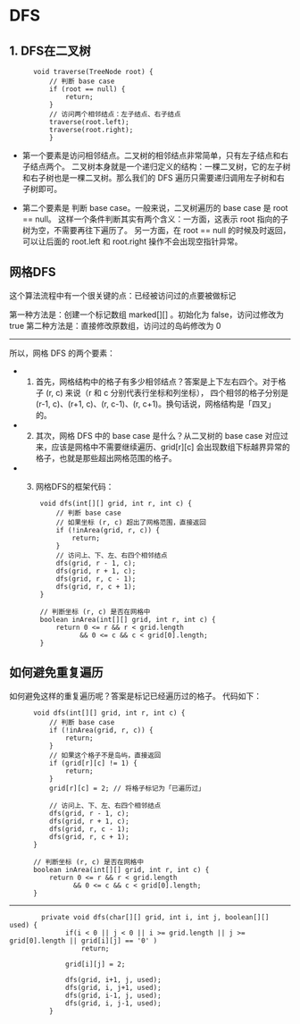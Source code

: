 # DFS 

## 1. DFS在二叉树
          void traverse(TreeNode root) {
              // 判断 base case
              if (root == null) {
                  return;
              }
              // 访问两个相邻结点：左子结点、右子结点
              traverse(root.left);
              traverse(root.right);
              }
* 第一个要素是访问相邻结点。二叉树的相邻结点非常简单，只有左子结点和右子结点两个。
二叉树本身就是一个递归定义的结构：一棵二叉树，它的左子树和右子树也是一棵二叉树。那么我们的 DFS 遍历只需要递归调用左子树和右子树即可。

* 第二个要素是 判断 base case。一般来说，二叉树遍历的 base case 是 root == null。
这样一个条件判断其实有两个含义：一方面，这表示 root 指向的子树为空，不需要再往下遍历了。
另一方面，在 root == null 的时候及时返回，可以让后面的 root.left 和 root.right 操作不会出现空指针异常。

## 网格DFS
这个算法流程中有一个很关键的点：已经被访问过的点要被做标记

第一种方法是：创建一个标记数组 marked[][] 。初始化为 false，访问过修改为 true
第二种方法是：直接修改原数组，访问过的岛屿修改为 0

---

所以，网格 DFS 的两个要素：
* 1. 首先，网格结构中的格子有多少相邻结点？答案是上下左右四个。对于格子 (r, c) 来说（r 和 c 分别代表行坐标和列坐标），
四个相邻的格子分别是 (r-1, c)、(r+1, c)、(r, c-1)、(r, c+1)。换句话说，网格结构是「四叉」的。
* 2. 其次，网格 DFS 中的 base case 是什么？从二叉树的 base case 对应过来，应该是网格中不需要继续遍历、grid[r][c] 会出现数组下标越界异常的格子，也就是那些超出网格范围的格子。
* 3. 网格DFS的框架代码： 

          void dfs(int[][] grid, int r, int c) {
              // 判断 base case
              // 如果坐标 (r, c) 超出了网格范围，直接返回
              if (!inArea(grid, r, c)) {
                  return;
              }
              // 访问上、下、左、右四个相邻结点
              dfs(grid, r - 1, c);
              dfs(grid, r + 1, c);
              dfs(grid, r, c - 1);
              dfs(grid, r, c + 1);
          }

          // 判断坐标 (r, c) 是否在网格中
          boolean inArea(int[][] grid, int r, int c) {
              return 0 <= r && r < grid.length 
                    && 0 <= c && c < grid[0].length;
          }
## 如何避免重复遍历
如何避免这样的重复遍历呢？答案是标记已经遍历过的格子。 代码如下： 

          void dfs(int[][] grid, int r, int c) {
              // 判断 base case
              if (!inArea(grid, r, c)) {
                  return;
              }
              // 如果这个格子不是岛屿，直接返回
              if (grid[r][c] != 1) {
                  return;
              }
              grid[r][c] = 2; // 将格子标记为「已遍历过」

              // 访问上、下、左、右四个相邻结点
              dfs(grid, r - 1, c);
              dfs(grid, r + 1, c);
              dfs(grid, r, c - 1);
              dfs(grid, r, c + 1);
          }

          // 判断坐标 (r, c) 是否在网格中
          boolean inArea(int[][] grid, int r, int c) {
              return 0 <= r && r < grid.length 
                    && 0 <= c && c < grid[0].length;
          }
----

            private void dfs(char[][] grid, int i, int j, boolean[][] used) {
                  if(i < 0 || j < 0 || i >= grid.length || j >= grid[0].length || grid[i][j] == '0' )
                      return;

                  grid[i][j] = 2;

                  dfs(grid, i+1, j, used);
                  dfs(grid, i, j+1, used);
                  dfs(grid, i-1, j, used);
                  dfs(grid, i, j-1, used);
              }

